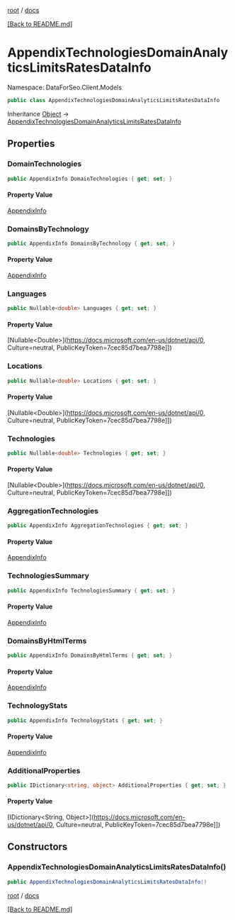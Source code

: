 [root](./../ "root") / [docs](./ "docs")

[[Back to README.md]](./../README.md "[Back to README.md]")

# AppendixTechnologiesDomainAnalyticsLimitsRatesDataInfo

Namespace: DataForSeo.Client.Models

```csharp
public class AppendixTechnologiesDomainAnalyticsLimitsRatesDataInfo
```

Inheritance [Object](https://docs.microsoft.com/en-us/dotnet/api/Object) → [AppendixTechnologiesDomainAnalyticsLimitsRatesDataInfo](./AppendixTechnologiesDomainAnalyticsLimitsRatesDataInfo.md)

## Properties

### **DomainTechnologies**

```csharp
public AppendixInfo DomainTechnologies { get; set; }
```

#### Property Value

[AppendixInfo](./AppendixInfo.md)<br>

### **DomainsByTechnology**

```csharp
public AppendixInfo DomainsByTechnology { get; set; }
```

#### Property Value

[AppendixInfo](./AppendixInfo.md)<br>

### **Languages**

```csharp
public Nullable<double> Languages { get; set; }
```

#### Property Value

[Nullable&lt;Double&gt;](https://docs.microsoft.com/en-us/dotnet/api/0, Culture=neutral, PublicKeyToken=7cec85d7bea7798e]])<br>

### **Locations**

```csharp
public Nullable<double> Locations { get; set; }
```

#### Property Value

[Nullable&lt;Double&gt;](https://docs.microsoft.com/en-us/dotnet/api/0, Culture=neutral, PublicKeyToken=7cec85d7bea7798e]])<br>

### **Technologies**

```csharp
public Nullable<double> Technologies { get; set; }
```

#### Property Value

[Nullable&lt;Double&gt;](https://docs.microsoft.com/en-us/dotnet/api/0, Culture=neutral, PublicKeyToken=7cec85d7bea7798e]])<br>

### **AggregationTechnologies**

```csharp
public AppendixInfo AggregationTechnologies { get; set; }
```

#### Property Value

[AppendixInfo](./AppendixInfo.md)<br>

### **TechnologiesSummary**

```csharp
public AppendixInfo TechnologiesSummary { get; set; }
```

#### Property Value

[AppendixInfo](./AppendixInfo.md)<br>

### **DomainsByHtmlTerms**

```csharp
public AppendixInfo DomainsByHtmlTerms { get; set; }
```

#### Property Value

[AppendixInfo](./AppendixInfo.md)<br>

### **TechnologyStats**

```csharp
public AppendixInfo TechnologyStats { get; set; }
```

#### Property Value

[AppendixInfo](./AppendixInfo.md)<br>

### **AdditionalProperties**

```csharp
public IDictionary<string, object> AdditionalProperties { get; set; }
```

#### Property Value

[IDictionary&lt;String, Object&gt;](https://docs.microsoft.com/en-us/dotnet/api/0, Culture=neutral, PublicKeyToken=7cec85d7bea7798e]])<br>

## Constructors

### **AppendixTechnologiesDomainAnalyticsLimitsRatesDataInfo()**

```csharp
public AppendixTechnologiesDomainAnalyticsLimitsRatesDataInfo()
```

[root](./../ "root") / [docs](./ "docs")

[[Back to README.md]](./../README.md "[Back to README.md]")
